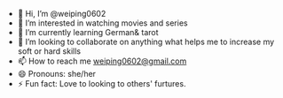 - 👋 Hi, I’m @weiping0602
- 👀 I’m interested in watching movies and series
- 🌱 I’m currently learning German& tarot
- 💞️ I’m looking to collaborate on anything what helps me to increase my soft or hard skills
- 📫 How to reach me weiping0602@gmail.com
- 😄 Pronouns: she/her
- ⚡ Fun fact: Love to looking to others' furtures.
<!---
weiping0602/weiping0602 is a ✨ special ✨ repository because its `README.md` (this file) appears on your GitHub profile.
You can click the Preview link to take a look at your changes.
--->
